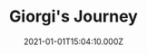 ---
templateKey: portfolio-item
title: Giorgi's Journey
portfolioCategory: Web Design
description: Redesign and develop a new style and journey for Giorgi's Journey
featuredImage: ../../../img/gj_home.jpg
date: 2021-01-01T15:04:10.000Z
projectImages:
    imageOne: ../../../img/gj_home.jpg
    imageTwo: ../../../img/gj_destinations.jpg
    imageThree: ../../../img/gj_blog.jpg
    imageFour: ../../../img/about_header.jpg
    imageFive: ../../../img/about_header.jpg
    imageSix: ../../../img/about_header.jpg
    imageSeven: ../../../img/about_header.jpg
    imageEight: ../../../img/about_header.jpg
    imageNine: ../../../img/about_header.jpg
    imageTen: ../../../img/about_header.jpg
---